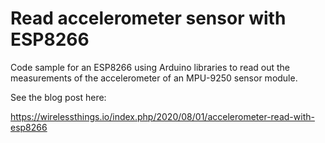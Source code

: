 # Read accelerometer sensor with ESP8266

Code sample for an ESP8266 using Arduino libraries to read out the
measurements of the accelerometer of an MPU-9250 sensor module.

See the blog post here:

<https://wirelessthings.io/index.php/2020/08/01/accelerometer-read-with-esp8266>
